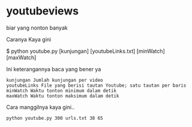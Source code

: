 # youtubeviews
biar yang nonton banyak

Caranya Kaya gini

 $ python youtube.py [kunjungan] [youtubeLinks.txt] [minWatch] [maxWatch]

Ini keterangannya baca yang bener ya

    kunjungan Jumlah kunjungan per video
    youtubeLinks File yang berisi tautan Youtube; satu tautan per baris
    minWatch Waktu tonton minimum dalam detik
    maxWatch Waktu tonton maksimum dalam detik

Cara manggilnya kaya gini..

    python youtube.py 300 urls.txt 38 65


